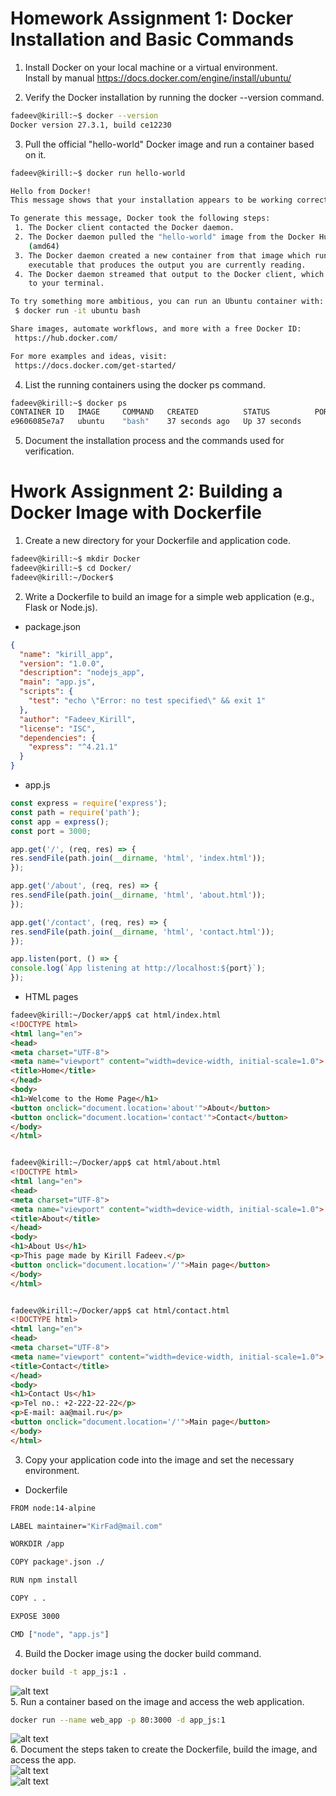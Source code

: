 # Homework Assignment 1: Docker Installation and Basic Commands

1. Install Docker on your local machine or a virtual environment.  
 Install by manual https://docs.docker.com/engine/install/ubuntu/  

2. Verify the Docker installation by running the docker --version command.  
```bash
fadeev@kirill:~$ docker --version
Docker version 27.3.1, build ce12230
```  
3. Pull the official "hello-world" Docker image and run a container based on it.
```bash
fadeev@kirill:~$ docker run hello-world

Hello from Docker!
This message shows that your installation appears to be working correctly.

To generate this message, Docker took the following steps:
 1. The Docker client contacted the Docker daemon.
 2. The Docker daemon pulled the "hello-world" image from the Docker Hub.
    (amd64)
 3. The Docker daemon created a new container from that image which runs the
    executable that produces the output you are currently reading.
 4. The Docker daemon streamed that output to the Docker client, which sent it
    to your terminal.

To try something more ambitious, you can run an Ubuntu container with:
 $ docker run -it ubuntu bash

Share images, automate workflows, and more with a free Docker ID:
 https://hub.docker.com/

For more examples and ideas, visit:
 https://docs.docker.com/get-started/
```
4. List the running containers using the docker ps command.
```bash
fadeev@kirill:~$ docker ps
CONTAINER ID   IMAGE     COMMAND   CREATED          STATUS          PORTS     NAMES
e9606085e7a7   ubuntu    "bash"    37 seconds ago   Up 37 seconds             condescending_jackson
```
5. Document the installation process and the commands used for verification.


# Hwork Assignment 2: Building a Docker Image with Dockerfile

1. Create a new directory for your Dockerfile and application code.
```bash
fadeev@kirill:~$ mkdir Docker
fadeev@kirill:~$ cd Docker/
fadeev@kirill:~/Docker$
```
2. Write a Dockerfile to build an image for a simple web application (e.g., Flask or Node.js).
  *  package.json
```json
{
  "name": "kirill_app",
  "version": "1.0.0",
  "description": "nodejs_app",
  "main": "app.js",
  "scripts": {
    "test": "echo \"Error: no test specified\" && exit 1"
  },
  "author": "Fadeev_Kirill",
  "license": "ISC",
  "dependencies": {
    "express": "^4.21.1"
  }
}
```
  * app.js
```js
const express = require('express');
const path = require('path');
const app = express();
const port = 3000;

app.get('/', (req, res) => {
res.sendFile(path.join(__dirname, 'html', 'index.html'));
});

app.get('/about', (req, res) => {
res.sendFile(path.join(__dirname, 'html', 'about.html'));
});

app.get('/contact', (req, res) => {
res.sendFile(path.join(__dirname, 'html', 'contact.html'));
});

app.listen(port, () => {
console.log(`App listening at http://localhost:${port}`);
});
```
  * HTML pages
```html
fadeev@kirill:~/Docker/app$ cat html/index.html
<!DOCTYPE html>
<html lang="en">
<head>
<meta charset="UTF-8">
<meta name="viewport" content="width=device-width, initial-scale=1.0">
<title>Home</title>
</head>
<body>
<h1>Welcome to the Home Page</h1>
<button onclick="document.location='about'">About</button>
<button onclick="document.location='contact'">Contact</button>
</body>
</html>


fadeev@kirill:~/Docker/app$ cat html/about.html
<!DOCTYPE html>
<html lang="en">
<head>
<meta charset="UTF-8">
<meta name="viewport" content="width=device-width, initial-scale=1.0">
<title>About</title>
</head>
<body>
<h1>About Us</h1>
<p>This page made by Kirill Fadeev.</p>
<button onclick="document.location='/'">Main page</button>
</body>
</html>


fadeev@kirill:~/Docker/app$ cat html/contact.html
<!DOCTYPE html>
<html lang="en">
<head>
<meta charset="UTF-8">
<meta name="viewport" content="width=device-width, initial-scale=1.0">
<title>Contact</title>
</head>
<body>
<h1>Contact Us</h1>
<p>Tel no.: +2-222-22-22</p>
<p>E-mail: aa@mail.ru</p>
<button onclick="document.location='/'">Main page</button>
</body>
</html>
```
3. Copy your application code into the image and set the necessary environment.
  * Dockerfile
```bash
FROM node:14-alpine

LABEL maintainer="KirFad@mail.com"

WORKDIR /app

COPY package*.json ./

RUN npm install

COPY . .

EXPOSE 3000

CMD ["node", "app.js"]
```
4. Build the Docker image using the docker build command.  
```bash
docker build -t app_js:1 .
```
![alt text](https://github.com/Pro100chok91/sa.it-academy.by/blob/md-sa2-29-24/Kirill_Fadeev/07.Docker/img/1.jpg)  
5. Run a container based on the image and access the web application.  
```bash
docker run --name web_app -p 80:3000 -d app_js:1
```
![alt text](https://github.com/Pro100chok91/sa.it-academy.by/blob/md-sa2-29-24/Kirill_Fadeev/07.Docker/img/2.jpg)  
6. Document the steps taken to create the Dockerfile, build the image, and access the app.  
![alt text](https://github.com/Pro100chok91/sa.it-academy.by/blob/md-sa2-29-24/Kirill_Fadeev/07.Docker/img/3.jpg)  
![alt text](https://github.com/Pro100chok91/sa.it-academy.by/blob/md-sa2-29-24/Kirill_Fadeev/07.Docker/img/4.jpg)  